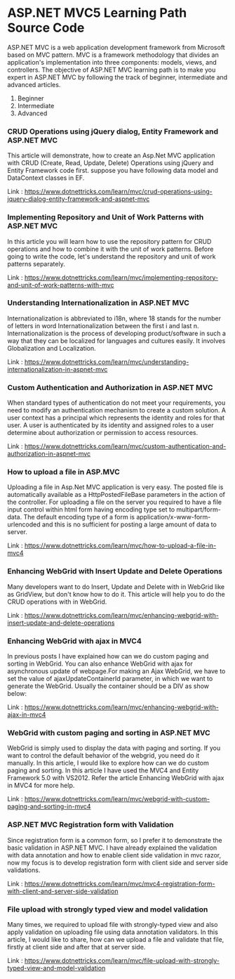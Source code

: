 # ASP.NET MVC5 Learning Path Source Code
ASP.NET MVC is a web application development framework from Microsoft based on MVC pattern. MVC is a framework methodology that divides an application's implementation into three components: models, views, and controllers. The objective of ASP.NET MVC learning path is to make you expert in ASP.NET MVC by following the track of beginner, intermediate and advanced articles.

1. Beginner
2. Intermediate
3. Advanced

### CRUD Operations using jQuery dialog, Entity Framework and ASP.NET MVC
This article will demonstrate, how to create an Asp.Net MVC application with CRUD (Create, Read, Update, Delete) Operations using jQuery and Entity Framework code first. suppose you have following data model and DataContext classes in EF.

Link : https://www.dotnettricks.com/learn/mvc/crud-operations-using-jquery-dialog-entity-framework-and-aspnet-mvc

### Implementing Repository and Unit of Work Patterns with ASP.NET MVC
In this article you will learn how to use the repository pattern for CRUD operations and how to combine it with the unit of work patterns. Before going to write the code, let's understand the repository and unit of work patterns separately.

Link : https://www.dotnettricks.com/learn/mvc/implementing-repository-and-unit-of-work-patterns-with-mvc

### Understanding Internationalization in ASP.NET MVC
Internationalization is abbreviated to i18n, where 18 stands for the number of letters in word Internationalization between the first i and last n. Internationalization is the process of developing product/software in such a way that they can be localized for languages and cultures easily. It involves Globalization and Localization.

Link : https://www.dotnettricks.com/learn/mvc/understanding-internationalization-in-aspnet-mvc

### Custom Authentication and Authorization in ASP.NET MVC
When standard types of authentication do not meet your requirements, you need to modify an authentication mechanism to create a custom solution. A user context has a principal which represents the identity and roles for that user. A user is authenticated by its identity and assigned roles to a user determine about authorization or permission to access resources.

Link : https://www.dotnettricks.com/learn/mvc/custom-authentication-and-authorization-in-aspnet-mvc

### How to upload a file in ASP.MVC
Uploading a file in Asp.Net MVC application is very easy. The posted file is automatically available as a HttpPostedFileBase parameters in the action of the controller. For uploading a file on the server you required to have a file input control within html form having encoding type set to multipart/form-data. The default encoding type of a form is application/x-www-form-urlencoded and this is no sufficient for posting a large amount of data to server.

Link : https://www.dotnettricks.com/learn/mvc/how-to-upload-a-file-in-mvc4

### Enhancing WebGrid with Insert Update and Delete Operations
Many developers want to do Insert, Update and Delete with in WebGrid like as GridView, but don't know how to do it. This article will help you to do the CRUD operations with in WebGrid.

Link : https://www.dotnettricks.com/learn/mvc/enhancing-webgrid-with-insert-update-and-delete-operations

### Enhancing WebGrid with ajax in MVC4
In previous posts I have explained how can we do custom paging and sorting in WebGrid. You can also enhance WebGrid with ajax for asynchronous update of webpage.For making an Ajax WebGrid, we have to set the value of ajaxUpdateContainerId parameter, in which we want to generate the WebGrid. Usually the container should be a DIV as show below:

Link : https://www.dotnettricks.com/learn/mvc/enhancing-webgrid-with-ajax-in-mvc4

### WebGrid with custom paging and sorting in ASP.NET MVC
WebGrid is simply used to display the data with paging and sorting. If you want to control the default behavior of the webgrid, you need do it manually. In this article, I would like to explore how can we do custom paging and sorting. In this article I have used the MVC4 and Entity Framework 5.0 with VS2012. Refer the article Enhancing WebGrid with ajax in MVC4 for more help.

Link : https://www.dotnettricks.com/learn/mvc/webgrid-with-custom-paging-and-sorting-in-mvc4

### ASP.NET MVC Registration form with Validation
Since registration form is a common form, so I prefer it to demonstrate the basic validation in ASP.NET MVC. I have already explained the validation with data annotation and how to enable client side validation in mvc razor, now my focus is to develop registration form with client side and server side validations.

Link : https://www.dotnettricks.com/learn/mvc/mvc4-registration-form-with-client-and-server-side-validation

### File upload with strongly typed view and model validation
Many times, we required to upload file with strongly-typed view and also apply validation on uploading file using data annotation validators. In this article, I would like to share, how can we upload a file and validate that file, firstly at client side and after that at server side.

Link : https://www.dotnettricks.com/learn/mvc/file-upload-with-strongly-typed-view-and-model-validation
